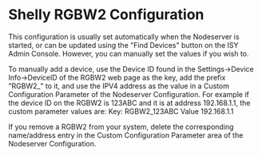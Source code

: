 # Shelly RGBW2 Configuration

This configuration is usually set automatically when the Nodeserver is started, or can be updated using the "Find Devices" button on the ISY Admin Console.  However, you can manually set the values if you wish to.

To manually add a device, use the Device ID found in the Settings->Device Info->DeviceID of the RGBW2 web page as the key, add the prefix "RGBW2_" to it, and use the IPV4 address as the value in a Custom Configuration Parameter of the Nodeserver Configuration.  For example if the device ID on the RGBW2 is 123ABC and it is at address 192.168.1.1, the custom parameter values are:
Key: RGBW2_123ABC
Value 192.168.1.1

If you remove a RGBW2 from your system, delete the corresponding name/address entry in the Custom Configuration Parameter area of the Nodeserver Configuration.
